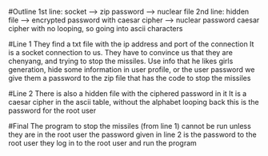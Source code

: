 #Outline
1st line: socket --> zip password --> nuclear file
2nd line: hidden file --> encrypted password with caesar cipher --> nuclear password
caesar cipher with no looping, so going into ascii characters

#Line 1
They find a txt file with the ip address and port of the connection
It is a socket connection to us.
They have to convince us that they are chenyang, and trying to stop the missiles.
Use info that he likes girls generation, hide some information in user profile, or the user password
we give them a password to the zip file that has the code to stop the missiles

#Line 2
There is also a hidden file with the ciphered password in it
It is a caesar cipher in the ascii table, without the alphabet looping back
this is the password for the root user

#Final 
The program to stop the missiles (from line 1) cannot be run unless they are in the root user
the password given in line 2 is the password to the root user
they log in to the root user and run the program 